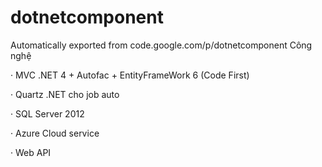 # dotnetcomponent
Automatically exported from code.google.com/p/dotnetcomponent
Công nghệ  

·         MVC .NET 4 + Autofac + EntityFrameWork 6 (Code First)

·         Quartz .NET cho job auto

·         SQL Server 2012

·         Azure Cloud service

·         Web API
